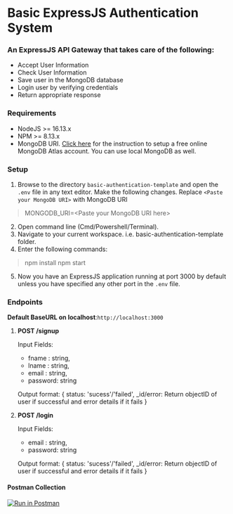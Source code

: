 # Basic ExpressJS  Authentication System

### An ExpressJS API Gateway that takes care of the following:

- Accept User Information
- Check User Information
- Save user in the MongoDB database
- Login user by verifying credentials
- Return appropriate response

### Requirements
- NodeJS >= 16.13.x
- NPM >= 8.13.x
- MongoDB URI. [Click here](https://www.mongodb.com/docs/guides/atlas/connection-string/) for the instruction to setup a free online MongoDB Atlas account. You can use local MongoDB as well.

### Setup
1. Browse to the directory `basic-authentication-template` and open the `.env` file in any text editor. Make the following changes. Replace `<Paste your MongoDB URI>` with MongoDB URI 

> MONGODB_URI=\<Paste your MongoDB URI here> 

2. Open command line (Cmd/Powershell/Terminal).
3. Navigate to your current workspace. i.e. basic-authentication-template folder.
4. Enter the following commands:
> npm install
> npm start
5. Now you have an ExpressJS application running at port 3000 by default unless you have specified any other port in the `.env` file.


### Endpoints

**Default BaseURL on localhost**:`http://localhost:3000`

1. **POST /signup**

    Input Fields:
    - fname : string,
    - lname : string,
    - email : string,
    - password: string
    
    Output format:
    {
        status: 'sucess'/'failed',
        _id/error: Return objectID of user if successful and error details if it fails
    }


2. **POST /login**
    
    Input Fields:
    - email : string,
    - password: string
    
    Output format:
    {
        status: 'sucess'/'failed',
        _id/error: Return objectID of user if successful and error details if it fails
    }


#### Postman Collection

[![Run in Postman](https://run.pstmn.io/button.svg)](https://app.getpostman.com/run-collection/11043007-c50a84c6-9438-44fe-9a05-773e910e4ded?action=collection%2Ffork&collection-url=entityId%3D11043007-c50a84c6-9438-44fe-9a05-773e910e4ded%26entityType%3Dcollection%26workspaceId%3D2d9beaf4-8093-416d-98fb-e5b8bffe85ce#?env%5Bdevelopment%5D=W3sia2V5IjoiYmFzZVVSTCIsInZhbHVlIjoiaHR0cDovL2xvY2FsaG9zdDozMDAwIiwiZW5hYmxlZCI6dHJ1ZSwidHlwZSI6ImRlZmF1bHQiLCJzZXNzaW9uVmFsdWUiOiJodHRwOi8vbG9jYWxob3N0OjMwMDAiLCJzZXNzaW9uSW5kZXgiOjB9XQ==)

